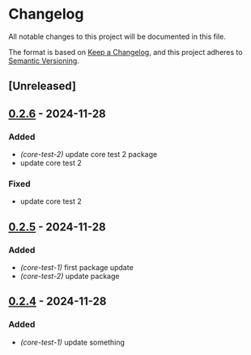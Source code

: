 # Changelog

All notable changes to this project will be documented in this file.

The format is based on [Keep a Changelog](https://keepachangelog.com/en/1.0.0/),
and this project adheres to [Semantic Versioning](https://semver.org/spec/v2.0.0.html).

## [Unreleased]

## [0.2.6](https://github.com/antonbaliasnikov/release-pls-plz/compare/core-v0.2.5...core-v0.2.6) - 2024-11-28

### Added

- *(core-test-2)* update core test 2 package
- update core test 2

### Fixed

- update core test 2

## [0.2.5](https://github.com/antonbaliasnikov/release-pls-plz/compare/core-v0.2.4...core-v0.2.5) - 2024-11-28

### Added

- *(core-test-1)* first package update
- *(core-test-2)* update package

## [0.2.4](https://github.com/antonbaliasnikov/release-pls-plz/compare/core-test-1-v0.2.3...core-test-1-v0.2.4) - 2024-11-28

### Added

- *(core-test-1)* update something
